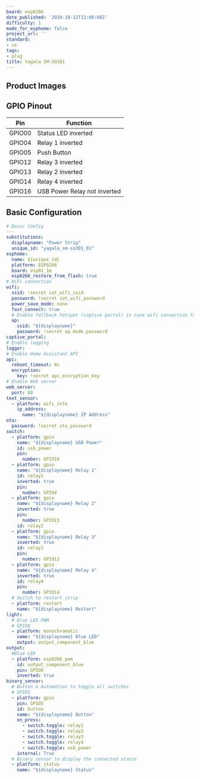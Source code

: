 ```yaml
---
board: esp8266
date_published: '2020-10-12T12:00:00Z'
difficulty: 1
made_for_esphome: false
project_url: ''
standard:
- us
tags:
- plug
title: Yagala SM-SO301
---
```


## Product Images

## GPIO Pinout

| Pin    | Function                     |
| ------ | ---------------------------- |
| GPIO00 | Status LED inverted          |
| GPIO04 | Relay 1 inverted             |
| GPIO05 | Push Button                  |
| GPIO12 | Relay 3 inverted             |
| GPIO13 | Relay 2 inverted             |
| GPIO14 | Relay 4 inverted             |
| GPIO16 | USB Power Relay not inverted |

## Basic Configuration

```yaml
# Basic Config
---
substitutions:
  displayname: "Power Strip"
  unique_id: "yagala_sm-so301_01"
esphome:
  name: ${unique_id}
  platform: ESP8266
  board: esp01_1m
  esp8266_restore_from_flash: true
# WiFi connection
wifi:
  ssid: !secret iot_wifi_ssid
  password: !secret iot_wifi_password
  power_save_mode: none
  fast_connect: true
  # Enable fallback hotspot (captive portal) in case wifi connection fails
  ap:
    ssid: "${displayname}"
    password: !secret ap_mode_password
captive_portal:
# Enable logging
logger:
# Enable Home Assistant API
api:
  reboot_timeout: 0s
  encryption:
    key: !secret api_encryption_key
# Enable Web server
web_server:
  port: 80
text_sensor:
  - platform: wifi_info
    ip_address:
      name: "${displayname} IP Address"
ota:
  password: !secret ota_password
switch:
  - platform: gpio
    name: "${displayname} USB Power"
    id: usb_power
    pin:
      number: GPIO16
  - platform: gpio
    name: "${displayname} Relay 1"
    id: relay1
    inverted: true
    pin:
      number: GPIO4
  - platform: gpio
    name: "${displayname} Relay 2"
    inverted: true
    pin:
      number: GPIO13
    id: relay2
  - platform: gpio
    name: "${displayname} Relay 3"
    inverted: true
    id: relay3
    pin:
      number: GPIO12
  - platform: gpio
    name: "${displayname} Relay 4"
    inverted: true
    id: relay4
    pin:
      number: GPIO14
  # Switch to restart strip
  - platform: restart
    name: "${displayname} Restart"
light:
  # Blue LED PWM
  # GPIO0
  - platform: monochromatic
    name: "${displayname} Blue LED"
    output: output_component_blue
output:
  #Blue LED
  - platform: esp8266_pwm
    id: output_component_blue
    pin: GPIO0
    inverted: true
binary_sensor:
  # Button & Automation to toggle all switches
  # GPIO5
  - platform: gpio
    pin: GPIO5
    id: button
    name: "${displayname} Button"
    on_press:
      - switch.toggle: relay1
      - switch.toggle: relay2
      - switch.toggle: relay3
      - switch.toggle: relay4
      - switch.toggle: usb_power
    internal: True
  # Binary sensor to display the connected status
  - platform: status
    name: "${displayname} Status"
```